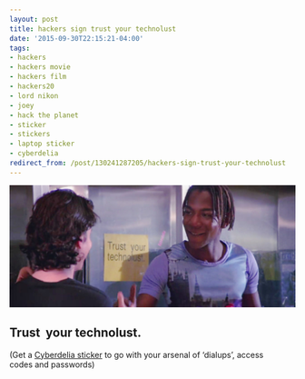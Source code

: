 ```yaml
---
layout: post
title: hackers sign trust your technolust
date: '2015-09-30T22:15:21-04:00'
tags:
- hackers
- hackers movie
- hackers film
- hackers20
- lord nikon
- joey
- hack the planet
- sticker
- stickers
- laptop sticker
- cyberdelia
redirect_from: /post/130241287205/hackers-sign-trust-your-technolust
---
```

 ![](/images/tumblr_nvirllf8nN1tqzrm7o1_1280.jpg)  

## Trust &nbsp;your technolust.

(Get a [Cyberdelia sticker](https://www.ideasystm.com/collections/cyberdelia)&nbsp;to go with your arsenal of&nbsp;‘dialups’, access codes&nbsp;and passwords)
